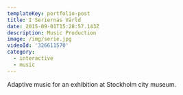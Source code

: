 ```yaml
---
templateKey: portfolio-post
title: I Seriernas Värld
date: 2015-09-01T15:28:57.143Z
description: Music Production
image: /img/serie.jpg
videoId: '326611570'
category:
  - interactive
  - music
---
```

Adaptive music for an exhibition at Stockholm city museum.
